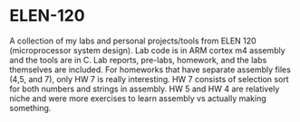# ELEN-120
A collection of my labs and personal projects/tools from ELEN 120 (microprocessor system design). Lab code is in ARM cortex m4 assembly and the tools are in C. Lab reports, pre-labs, homework, and the labs themselves are included. For homeworks that have separate assembly files (4,5, and 7), only HW 7 is really interesting. HW 7 consists of selection sort for both numbers and strings in assembly. HW 5 and HW 4 are relatively niche and were more exercises to learn assembly vs actually making something.

